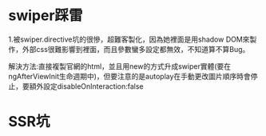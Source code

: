# swiper踩雷
1.被swiper.directive坑的很慘，超難客製化，因為她裡面是用shadow DOM來製作，外部css很難影響到裡面，而且參數蠻多設定都無效，不知道算不算Bug。

解決方法:直接複製官網的html，並且用new的方式升成swiper實體(要在ngAfterViewInit生命週期中)，但要注意的是autoplay在手動更改圖片順序時會停止，要額外設定disableOnInteraction:false

# SSR坑

